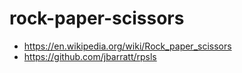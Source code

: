 # rock-paper-scissors

- https://en.wikipedia.org/wiki/Rock_paper_scissors
- https://github.com/jbarratt/rpsls


